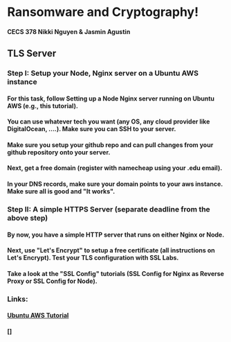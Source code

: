 # Ransomware and Cryptography!
#### CECS 378 Nikki Nguyen & Jasmin Agustin


## TLS Server
### Step I: Setup your Node, Nginx server on a Ubuntu AWS instance

#### For this task, follow Setting up a Node Nginx server running on Ubuntu AWS (e.g., this tutorial). 
#### You can use whatever tech you want (any OS, any cloud provider like DigitalOcean, ....). Make sure you can SSH to your server.
#### Make sure you setup your github repo and can pull changes from your github repository onto your server.
#### Next, get a free domain (register with namecheap using your .edu email). 
#### In your DNS records, make sure your domain points to your aws instance. Make sure all is good and "It works".

### Step II: A simple HTTPS Server (separate deadline from the above step)
#### By now, you have a simple HTTP server that runs on either Nginx or Node.
#### Next, use "Let's Encrypt" to setup a free certificate (all instructions on Let's Encrypt). Test your TLS configuration with SSL Labs.  
#### Take a look at the "SSL Config" tutorials (SSL Config for Nginx as Reverse Proxy or SSL Config for Node).

### Links: 
#### [Ubuntu AWS Tutorial](https://blog.cloudboost.io/setting-up-an-https-sever-with-node-amazon-ec2-nginx-and-lets-encrypt-46f869159469?gi=b9499d469c98)
#### []


